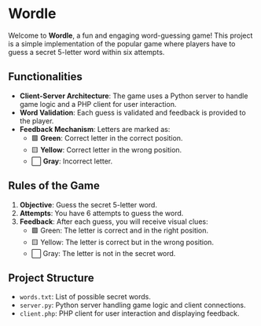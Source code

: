 # Wordle

Welcome to **Wordle**, a fun and engaging word-guessing game! This project is a simple implementation of the popular game where players have to guess a secret 5-letter word within six attempts.

## Functionalities

- **Client-Server Architecture**: The game uses a Python server to handle game logic and a PHP client for user interaction.
- **Word Validation**: Each guess is validated and feedback is provided to the player.
- **Feedback Mechanism**: Letters are marked as:
  - 🟩 **Green**: Correct letter in the correct position.
  - 🟨 **Yellow**: Correct letter in the wrong position.
  - ⬜ **Gray**: Incorrect letter.

## Rules of the Game

1. **Objective**: Guess the secret 5-letter word.
2. **Attempts**: You have 6 attempts to guess the word.
3. **Feedback**: After each guess, you will receive visual clues:
   - 🟩 Green: The letter is correct and in the right position.
   - 🟨 Yellow: The letter is correct but in the wrong position.
   - ⬜ Gray: The letter is not in the secret word.

## Project Structure

- `words.txt`: List of possible secret words.
- `server.py`: Python server handling game logic and client connections.
- `client.php`: PHP client for user interaction and displaying feedback.
